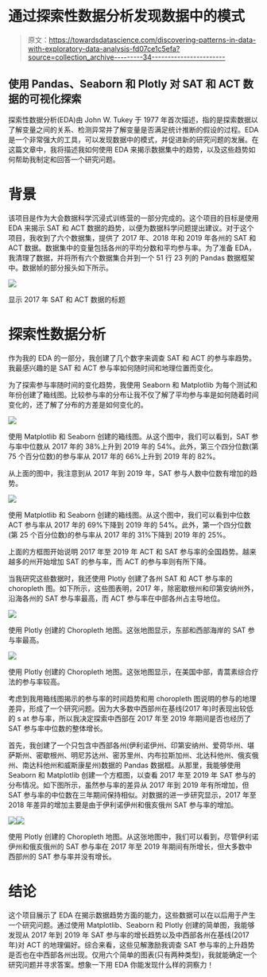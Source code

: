 # 通过探索性数据分析发现数据中的模式

> 原文：<https://towardsdatascience.com/discovering-patterns-in-data-with-exploratory-data-analysis-fd07ce1c5efa?source=collection_archive---------34----------------------->

## 使用 Pandas、Seaborn 和 Plotly 对 SAT 和 ACT 数据的可视化探索

探索性数据分析(EDA)由 John W. Tukey 于 1977 年首次描述，指的是探索数据以了解变量之间的关系、检测异常并了解变量是否满足统计推断的假设的过程。EDA 是一个非常强大的工具，可以发现数据中的模式，并促进新的研究问题的发展。在这篇文章中，我将描述我如何使用 EDA 来揭示数据集中的趋势，以及这些趋势如何帮助我制定和回答一个研究问题。

# 背景

该项目是作为大会数据科学沉浸式训练营的一部分完成的。这个项目的目标是使用 EDA 来揭示 SAT 和 ACT 数据的趋势，以便为数据科学问题提出建议。对于这个项目，我收到了六个数据集，提供了 2017 年、2018 年和 2019 年各州的 SAT 和 ACT 数据。数据集中的变量包括各州的平均分数和平均参与率。为了准备 EDA，我清理了数据，并将所有六个数据集合并到一个 51 行 23 列的 Pandas 数据框架中。数据帧的部分报头如下所示。

![](img/bfaecc4e44f06fe1190c9e9d0f0dbac1.png)

显示 2017 年 SAT 和 ACT 数据的标题

# 探索性数据分析

作为我的 EDA 的一部分，我创建了几个数字来调查 SAT 和 ACT 的参与率趋势。我最感兴趣的是 SAT 和 ACT 参与率如何随时间和地理位置而变化。

为了探索参与率随时间的变化趋势，我使用 Seaborn 和 Matplotlib 为每个测试和年份创建了箱线图。比较参与率的分布让我不仅了解了平均参与率是如何随着时间变化的，还了解了分布的方差是如何变化的。

![](img/02009befda12a0214b1c0efffe095f90.png)

使用 Matplotlib 和 Seaborn 创建的箱线图。从这个图中，我们可以看到，SAT 参与率中位数从 2017 年的 38%上升到 2019 年的 54%。此外，第三个四分位数(第 75 个百分位数)的参与率从 2017 年的 66%上升到 2019 年的 82%。

从上面的图中，我注意到从 2017 年到 2019 年，SAT 参与人数中位数有增加的趋势。

![](img/cd01d24af790e9c6e306aaf93454e6bd.png)

使用 Matplotlib 和 Seaborn 创建的箱线图。从这个图中，我们可以看到中位数 ACT 参与率从 2017 年的 69%下降到 2019 年的 54%。此外，第一个四分位数(第 25 个百分位数)的参与率从 2017 年的 31%下降到 2019 年的 25%。

上面的方框图开始说明 2017 年至 2019 年 ACT 和 SAT 参与率的全国趋势。越来越多的州开始增加 SAT 的参与率，而 ACT 的参与率则有所下降。

当我研究这些数据时，我还使用 Plotly 创建了各州 SAT 和 ACT 参与率的 choropleth 图。如下所示，这些图表明，2017 年，除密歇根州和印第安纳州外，沿海各州的 SAT 参与率最高，而 ACT 参与率在中部各州占主导地位。

![](img/5a3b1a720e923d2e2da2dd028e10f36e.png)

使用 Plotly 创建的 Choropleth 地图。这张地图显示，东部和西部海岸的 SAT 参与率最高。

![](img/1d44567fcef81b9644f00edc5c1d0b83.png)

使用 Plotly 创建的 Choropleth 地图。这张地图显示，在美国中部，青蒿素综合疗法的参与率较高。

考虑到我用箱线图揭示的参与率的时间趋势和用 choropleth 图说明的参与的地理差异，形成了一个研究问题。因为大多数中西部州在基线(2017 年)时表现出较低的 s at 参与率，所以我决定探索中西部在 2017 年至 2019 年期间是否也经历了 SAT 参与率中位数的整体增长。

首先，我创建了一个只包含中西部各州(伊利诺伊州、印第安纳州、爱荷华州、堪萨斯州、密歇根州、明尼苏达州、密苏里州、内布拉斯加州、北达科他州、俄亥俄州、南达科他州和威斯康星州)数据的 Pandas 数据框。从那里，我能够使用 Seaborn 和 Matplotlib 创建一个方框图，以查看 2017 年至 2019 年 SAT 参与的分布情况。如下图所示，虽然参与率的差异从 2017 年到 2019 年有所增加，但 SAT 参与率的中位数在三年期间保持相似。对数据的进一步研究显示，2017 年至 2018 年差异的增加主要是由于伊利诺伊州和俄亥俄州 SAT 参与率的增加。

![](img/41b268d93f6c7aa27cd9f4cbdd421b51.png)![](img/2d6883569de81f003d903db18ac6e89a.png)

使用 Plotly 创建的 Choropleth 地图。从这张地图中，我们可以看到，尽管伊利诺伊州和俄亥俄州的 SAT 参与率在 2017 年至 2019 年期间有所增长，但大多数中西部州的 SAT 参与率并没有增长。

# 结论

这个项目展示了 EDA 在揭示数据趋势方面的能力，这些数据可以在以后用于产生一个研究问题。通过使用 Matplotlib、Seaborn 和 Plotly 创建的简单图，我能够发现从 2017 年到 2019 年 SAT 参与率的增长趋势以及中西部各州在基线(2017 年)对 ACT 的地理偏好。综合来看，这些见解激励我调查 SAT 参与率的上升趋势是否也在中西部各州出现。仅用六个简单的图表(只有两种类型)，我就能确定一个研究问题并寻求答案。想象一下用 EDA 你能发现什么样的洞察力！